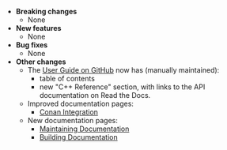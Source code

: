 <!-- See the [v.x.y.z milestone](https://github.com/approvals/ApprovalTests.cpp/milestone/__MILESTONE_NUMBER__?closed=1) for the full list of changes. -->

* **Breaking changes**
    * None
* **New features**
    * None
* **Bug fixes**
    * None
* **Other changes**
    * The [User Guide on GitHub](https://github.com/approvals/ApprovalTests.cpp/blob/master/doc/README.md#top) now has (manually maintained):
        * table of contents
        * new "C++ Reference" section, with links to the API documentation on Read the Docs.
    * Improved documentation pages:
        * [Conan Integration](/doc/ConanIntegration.md#top)
    * New documentation pages:
        * [Maintaining Documentation](/doc/MaintainingDocumentation.md#top)
        * [Building Documentation](/doc/BuildingDocumentation.md#top)
